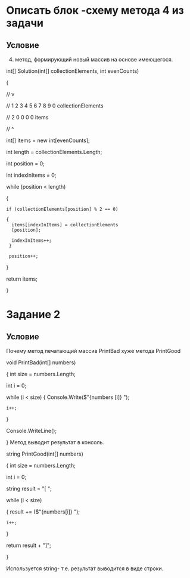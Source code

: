 # Описать блок -схему метода 4 из задачи #
## Условие 

4. метод, формирующий новый массив на основе имеющегося.

int[] Solution(int[] collectionElements, int evenCounts)

{

  //       v

  // 1 2 3 4 5 6 7 8 9 0 collectionElements

  // 2 0 0 0 0 items

  //   ^ 

  int[] items = new int[evenCounts];


  int length = collectionElements.Length;

  int position = 0;

  int indexInItems = 0;

  
  while (position < length)


  {
    
    if (collectionElements[position] % 2 == 0)

    {
      items[indexInItems] = collectionElements
      [position];

      indexInItems++;
     }

     position++;

  }

  return items;

}

# Задание 2

## Условие
Почему метод печатающий массив PrintBad хуже метода PrintGood

void PrintBad(int[] numbers)

{
  int size = numbers.Length;

  int i = 0;

  while (i < size)
  {
    Console.Write($"{numbers
    [i]} ");

    i++;
  }

  Console.WriteLine();

}
Метод выводит результат в консоль.

string PrintGood(int[] numbers)

{
  int size = numbers.Length;

  int i = 0;

  string result = "[ ";


  while (i < size)

  {
    result += ($"{numbers[i]} 
    ");

    i++;

  }

  return result + "]";

}

Используется string- т.е. результат выводится в виде строки.